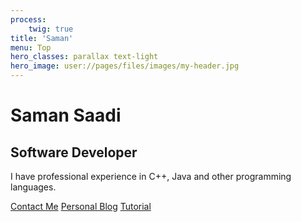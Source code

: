 ```yaml
---
process:
    twig: true
title: 'Saman'
menu: Top
hero_classes: parallax text-light
hero_image: user://pages/files/images/my-header.jpg
---
```


# Saman Saadi
## Software Developer

I have professional experience in C++, Java and other programming languages.

[Contact Me](https://www.linkedin.com/in/samansaadi?classes=btn,btn-primary,btn-lg)
[Personal Blog](/blog?classes=btn,btn-primary,btn-lg)
[Tutorial](/tutorial?classes=btn,btn-primary,btn-lg)

